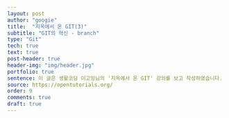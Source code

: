 ```yaml
---
layout: post
author: "googie"
title:  "지옥에서 온 GIT(3)"
subtitle: "GIT의 혁신 - branch"
type: "Git"
tech: true
text: true
post-header: true
header-img: "img/header.jpg"
portfolio: true
sentence: 이 글은 생활코딩 이고잉님의 '지옥에서 온 GIT' 강의를 보고 작성하였습니다.
source: https://opentutorials.org/
order: 9
comments: true
draft: true
---
```



